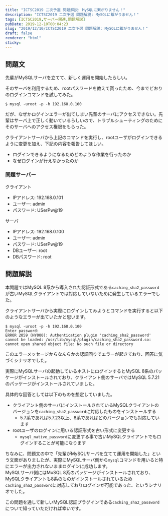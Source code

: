 ```yaml
---
title: "ICTSC2019 二次予選 問題解説: MySQLに繋がりません！"
description: "ICTSC2019 二次予選 問題解説: MySQLに繋がりません！"
tags: [ICTSC2019,サーバー関連,問題解説]
pubDate: 2019-12-10T00:04:23
slug: "2019/12/10/ICTSC2019 二次予選 問題解説: MySQLに繋がりません！"
draft: false
renderer: "html"
sticky: 
---
```



<h2>問題文</h2>



<p>先輩がMySQLサーバを立てて、新しく運用を開始したらしい。</p>



<p>そのサーバを利用するため、rootパスワードを教えて貰ったため、今までどおりのログインコマンドを試してみた。</p>


<div class="wp-block-syntaxhighlighter-code "><pre class="brush: plain; title: ; title: ; notranslate" title=""><code>$ mysql -uroot -p -h 192.168.0.100</code></pre></div>


<p>だが、なぜかログインエラーが出てしまい先輩のサーバにアクセスできない。先輩はサーバ上で正しく動いているらしいので、トラブルシューティングのためにそのサーバへのアクセス権限をもらった。</p>



<p>クライアントサーバから上記のコマンドを実行し、rootユーザがログインできるように変更を加え、下記の内容を報告してほしい。</p>



<ul><li>ログインできるようになるためどのような作業を行ったのか</li><li>なぜログインが行えなかったのか</li></ul>



<h3>問題サーバー</h3>



<p>クライアント</p>



<ul><li>IPアドレス: 192.168.0.101</li><li>ユーザー: admin</li><li>パスワード: USerPw@19</li></ul>



<p>サーバ</p>



<ul><li>IPアドレス: 192.168.0.100</li><li>ユーザー: admin</li><li>パスワード: USerPw@19</li><li>DBユーザー: root</li><li>DBパスワード: root</li></ul>



<h2>問題解説</h2>



<p>本問題ではMySQL 8系から導入された認証形式である<code>caching_sha2_password</code>が古いMySQLクライアントでは対応していないために発生しているエラーでした。</p>



<p>クライアントサーバから実際にログインしてみようとコマンドを実行すると以下のようなエラーが出ていたかと思います。</p>


<div class="wp-block-syntaxhighlighter-code "><pre class="brush: plain; title: ; title: ; notranslate" title=""><code>$ mysql -uroot -p -h 192.168.0.100
Enter password:
ERROR 2059 (HY000): Authentication plugin 'caching_sha2_password' cannot be loaded: /usr/lib/mysql/plugin/caching_sha2_password.so: cannot open shared object file: No such file or directory</code></pre></div>


<p>このエラーメッセージからなんらかの認証回りでエラーが起きており、回答に気づくシナリオでした。</p>



<p>実際にMySQLサーバの起動しているホストにログインするとMySQL 8系のパッケージがインストールされており、クライアント側のサーバではMySQL 5.7.21のパッケージがインストールされていました。</p>



<p>具体的な回答としては以下のものを想定していました。</p>



<ul><li>クライアント側のサーバにインストールされているMySQLクライアントのバージョンを<code>caching_sha2_password</code>に対応したものをインストールする<ul><li>5.7系であれば5.7.23以上、8系であればどのバージョンでも対応しています</li></ul></li><li>rootユーザのログインに用いる認証形式を古い形式に変更する<ul><li><code>mysql_native_password</code>に変更する事で古いMySQLクライアントでもログインすることが可能になります</li></ul></li></ul>



<p>ちなみに、問題文の中で「先輩がMySQLサーバを立てて運用を開始した」という文面がありましたが、実際にMySQLサーバ側から<code>mysql</code>コマンドを用いると特にエラーが出力されないままログインに成功します。<br>
MySQLサーバ側にはMuSQL 8系のパッケージがインストールされており、MySQLクライアントも8系のものがインストールされているため<code>caching_sha2_password</code>に対応しておりログインが可能であった、というシナリオでした。</p>



<p>この問題を通して新しいMySQL認証プラグインである<code>caching_sha2_password</code>について知っていただければ幸いです。</p>

